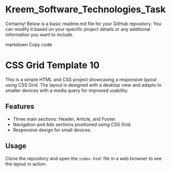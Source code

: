 # Kreem_Software_Technologies_Task
Certainly! Below is a basic readme.md file for your GitHub repository. You can modify it based on your specific project details or any additional information you want to include.

markdown
Copy code
# CSS Grid Template 10

This is a simple HTML and CSS project showcasing a responsive layout using CSS Grid. The layout is designed with a desktop view and adapts to smaller devices with a media query for improved usability.

## Features

- Three main sections: Header, Article, and Footer.
- Navigation and Ads sections positioned using CSS Grid.
- Responsive design for small devices.

## Usage

Clone the repository and open the `index.html` file in a web browser to see the layout in action.
